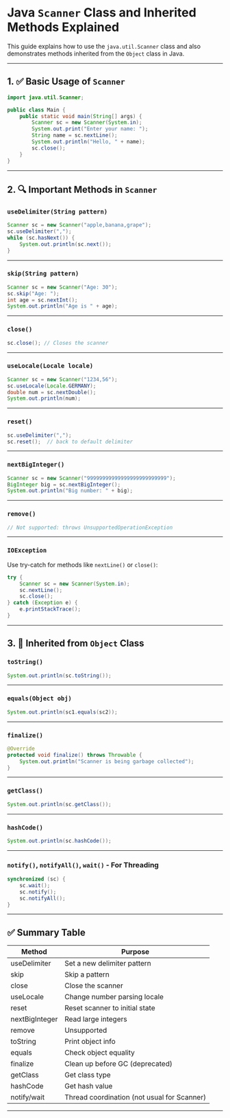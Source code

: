 
# Java `Scanner` Class and Inherited Methods Explained

This guide explains how to use the `java.util.Scanner` class and also demonstrates methods inherited from the `Object` class in Java.

---

## 1. ✅ Basic Usage of `Scanner`

```java
import java.util.Scanner;

public class Main {
    public static void main(String[] args) {
        Scanner sc = new Scanner(System.in);
        System.out.print("Enter your name: ");
        String name = sc.nextLine();
        System.out.println("Hello, " + name);
        sc.close();
    }
}
```

---

## 2. 🔍 Important Methods in `Scanner`

### `useDelimiter(String pattern)`

```java
Scanner sc = new Scanner("apple,banana,grape");
sc.useDelimiter(",");
while (sc.hasNext()) {
    System.out.println(sc.next());
}
```

---

### `skip(String pattern)`

```java
Scanner sc = new Scanner("Age: 30");
sc.skip("Age: ");
int age = sc.nextInt();
System.out.println("Age is " + age);
```

---

### `close()`

```java
sc.close(); // Closes the scanner
```

---

### `useLocale(Locale locale)`

```java
Scanner sc = new Scanner("1234,56");
sc.useLocale(Locale.GERMANY);
double num = sc.nextDouble();
System.out.println(num);
```

---

### `reset()`

```java
sc.useDelimiter(",");
sc.reset();  // back to default delimiter
```

---

### `nextBigInteger()`

```java
Scanner sc = new Scanner("99999999999999999999999999");
BigInteger big = sc.nextBigInteger();
System.out.println("Big number: " + big);
```

---

### `remove()`

```java
// Not supported: throws UnsupportedOperationException
```

---

### `IOException`

Use try-catch for methods like `nextLine()` or `close()`:

```java
try {
    Scanner sc = new Scanner(System.in);
    sc.nextLine();
    sc.close();
} catch (Exception e) {
    e.printStackTrace();
}
```

---

## 3. 🧠 Inherited from `Object` Class

### `toString()`

```java
System.out.println(sc.toString());
```

---

### `equals(Object obj)`

```java
System.out.println(sc1.equals(sc2));
```

---

### `finalize()`

```java
@Override
protected void finalize() throws Throwable {
    System.out.println("Scanner is being garbage collected");
}
```

---

### `getClass()`

```java
System.out.println(sc.getClass());
```

---

### `hashCode()`

```java
System.out.println(sc.hashCode());
```

---

### `notify()`, `notifyAll()`, `wait()` - For Threading

```java
synchronized (sc) {
    sc.wait();
    sc.notify();
    sc.notifyAll();
}
```

---

## ✅ Summary Table

| Method         | Purpose                                          |
|----------------|--------------------------------------------------|
| useDelimiter   | Set a new delimiter pattern                      |
| skip           | Skip a pattern                                   |
| close          | Close the scanner                                |
| useLocale      | Change number parsing locale                     |
| reset          | Reset scanner to initial state                   |
| nextBigInteger | Read large integers                              |
| remove         | Unsupported                                       |
| toString       | Print object info                                |
| equals         | Check object equality                            |
| finalize       | Clean up before GC (deprecated)                  |
| getClass       | Get class type                                   |
| hashCode       | Get hash value                                   |
| notify/wait    | Thread coordination (not usual for Scanner)      |

---
